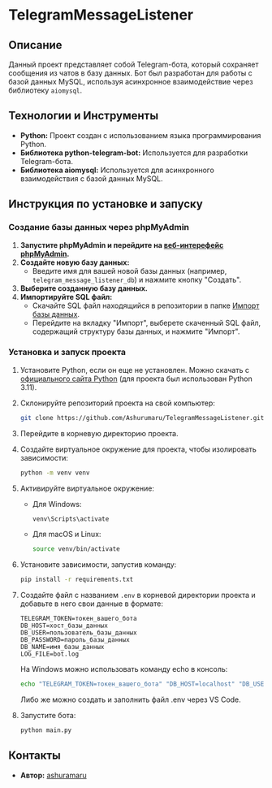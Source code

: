 # TelegramMessageListener

## Описание
Данный проект представляет собой Telegram-бота, который сохраняет сообщения из чатов в базу данных. Бот был разработан для работы с базой данных MySQL, используя асинхронное взаимодействие через библиотеку `aiomysql`.

## Технологии и Инструменты
- **Python:** Проект создан с использованием языка программирования Python.
- **Библиотека python-telegram-bot:** Используется для разработки Telegram-бота.
- **Библиотека aiomysql:** Используется для асинхронного взаимодействия с базой данных MySQL.

## Инструкция по установке и запуску
### Создание базы данных через phpMyAdmin
1. **Запустите phpMyAdmin и перейдите на [веб-интерефейс phpMyAdmin](http://localhost/phpmyadmin/index.php).**
2. **Создайте новую базу данных:**
   - Введите имя для вашей новой базы данных (например, `telegram_message_listener_db`) и нажмите кнопку "Создать".
3. **Выберите созданную базу данных.**
4. **Импортируйте SQL файл:**
   - Скачайте SQL файл находящийся в репозитории в папке [Импорт базы данных](https://github.com/Ashurumaru/TelegramMessageListener/tree/master/Импорт%20базы%20данных).
   - Перейдите на вкладку "Импорт", выберете скаченный SQL файл, содержащий структуру базы данных, и нажмите "Импорт".

### Установка и запуск проекта
1. Установите Python, если он еще не установлен. Можно скачать с [официального сайта Python](https://www.python.org/downloads/) (для проекта был использован Python 3.11).
2. Склонируйте репозиторий проекта на свой компьютер:
    ```sh
    git clone https://github.com/Ashurumaru/TelegramMessageListener.git
    ```
3. Перейдите в корневую директорию проекта.
4. Создайте виртуальное окружение для проекта, чтобы изолировать зависимости:
    ```sh
    python -m venv venv
    ```
5. Активируйте виртуальное окружение:
    - Для Windows:
      ```sh
      venv\Scripts\activate
      ```
    - Для macOS и Linux:
      ```sh
      source venv/bin/activate
      ```
6. Установите зависимости, запустив команду:
    ```sh
    pip install -r requirements.txt
    ```
7. Создайте файл с названием `.env` в корневой директории проекта и добавьте в него свои данные в формате:
    ```env
    TELEGRAM_TOKEN=токен_вашего_бота
    DB_HOST=хост_базы_данных
    DB_USER=пользователь_базы_данных
    DB_PASSWORD=пароль_базы_данных
    DB_NAME=имя_базы_данных
    LOG_FILE=bot.log
    ```
   На Windows можно использовать команду echo в консоль:
    ```sh
    echo "TELEGRAM_TOKEN=токен_вашего_бота" "DB_HOST=localhost" "DB_USER=пользователь" "DB_PASSWORD=пароль" "DB_NAME=имя_базы" "LOG_FILE=bot.log" > .env
    ```
   Либо же можно создать и заполнить файл .env через VS Code.

8. Запустите бота:
    ```sh
    python main.py
    ```

## Контакты
- **Автор:** [ashuramaru](https://github.com/Ashurumaru/)
